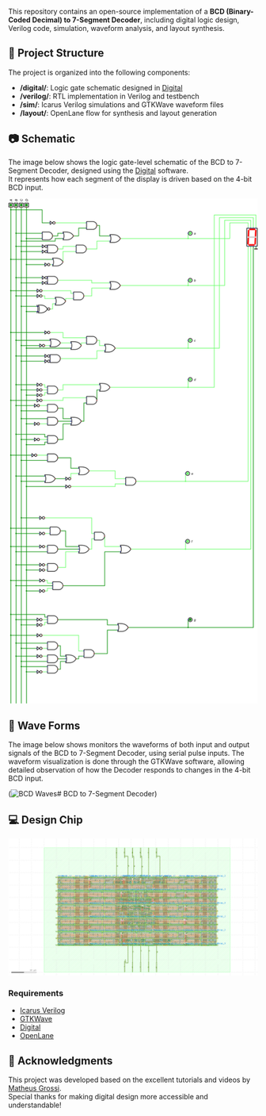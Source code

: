 

This repository contains an open-source implementation of a **BCD (Binary-Coded Decimal) to 7-Segment Decoder**, including digital logic design, Verilog code, simulation, waveform analysis, and layout synthesis.

## 🔧 Project Structure

The project is organized into the following components:

- **/digital/**: Logic gate schematic designed in [Digital](https://github.com/hneemann/Digital)
- **/verilog/**: RTL implementation in Verilog and testbench
- **/sim/**: Icarus Verilog simulations and GTKWave waveform files
- **/layout/**: OpenLane flow for synthesis and layout generation


## 📷 Schematic

The image below shows the logic gate-level schematic of the BCD to 7-Segment Decoder, designed using the [Digital](https://github.com/hneemann/Digital) software.  
It represents how each segment of the display is driven based on the 4-bit BCD input.

![BCD Schematic](https://github.com/LeoIgreja11/verilog_projects/blob/main/decoder-bcd-7-segments/digital-decoder-bcd-7segments/bcd_4bits.png)


## 🌊 Wave Forms

The image below shows monitors the waveforms of both input and output signals of the BCD to 7-Segment Decoder, using serial pulse inputs. The waveform visualization is done through the GTKWave software, allowing detailed observation of how the Decoder responds to changes in the 4-bit BCD input.

(![BCD Waves](https://github.com/user-attachments/assets/6d42a2ce-a063-4323-af2e-d5678d2a19c5)# BCD to 7-Segment Decoder)

## 💻 Design Chip

![BCD Design in IC](https://github.com/LeoIgreja11/verilog_projects/blob/main/decoder-bcd-7-segments/KLayout/image.png)

### Requirements

- [Icarus Verilog](https://bleyer.org/icarus/)
- [GTKWave](http://gtkwave.sourceforge.net/)
- [Digital](https://github.com/hneemann/Digital)
- [OpenLane](https://github.com/The-OpenROAD-Project/OpenLane)



## 🙏 Acknowledgments

This project was developed based on the excellent tutorials and videos by [Matheus Grossi](https://www.youtube.com/@mattgrossi7873).  
Special thanks for making digital design more accessible and understandable!
